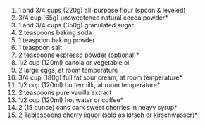 
1)	1 and 3/4 cups (220g) all-purpose flour (spoon & leveled)
2)	3/4 cup (65g) unsweetened natural cocoa powder*
3)	1 and 3/4 cups (350g) granulated sugar
4)	2 teaspoons baking soda
5)	1 teaspoon baking powder
6)	1 teaspoon salt
7)	2 teaspoons espresso powder (optional)*
8)	1/2 cup (120ml) canola or vegetable oil
9)	2 large eggs, at room temperature
10)	3/4 cup (180g) full fat sour cream, at room temperature*
11)	1/2 cup (120ml) buttermilk, at room temperature*
12)	2 teaspoons pure vanilla extract
13)	1/2 cup (120ml) hot water or coffee*
14)	2 (15 ounce) cans dark sweet cherries in heavy syrup*
15)	2 Tablespoons cherry liquor (sold as kirsch or kirschwasser)*